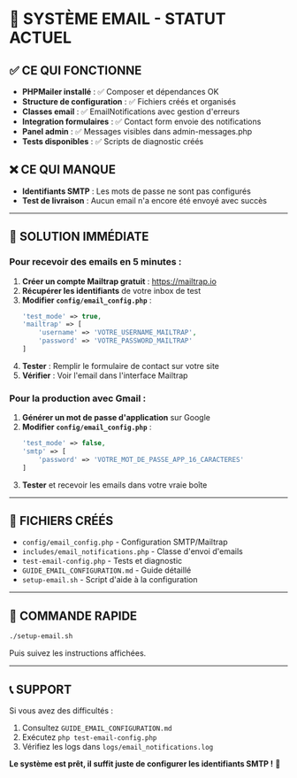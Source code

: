 # 📧 SYSTÈME EMAIL - STATUT ACTUEL

## ✅ CE QUI FONCTIONNE
- **PHPMailer installé** : ✅ Composer et dépendances OK
- **Structure de configuration** : ✅ Fichiers créés et organisés
- **Classes email** : ✅ EmailNotifications avec gestion d'erreurs
- **Integration formulaires** : ✅ Contact form envoie des notifications
- **Panel admin** : ✅ Messages visibles dans admin-messages.php
- **Tests disponibles** : ✅ Scripts de diagnostic créés

## ❌ CE QUI MANQUE
- **Identifiants SMTP** : Les mots de passe ne sont pas configurés
- **Test de livraison** : Aucun email n'a encore été envoyé avec succès

---

## 🚀 SOLUTION IMMÉDIATE

### Pour recevoir des emails en 5 minutes :

1. **Créer un compte Mailtrap gratuit** : https://mailtrap.io
2. **Récupérer les identifiants** de votre inbox de test
3. **Modifier `config/email_config.php`** :
   ```php
   'test_mode' => true,
   'mailtrap' => [
       'username' => 'VOTRE_USERNAME_MAILTRAP',
       'password' => 'VOTRE_PASSWORD_MAILTRAP'
   ]
   ```
4. **Tester** : Remplir le formulaire de contact sur votre site
5. **Vérifier** : Voir l'email dans l'interface Mailtrap

### Pour la production avec Gmail :

1. **Générer un mot de passe d'application** sur Google
2. **Modifier `config/email_config.php`** :
   ```php
   'test_mode' => false,
   'smtp' => [
       'password' => 'VOTRE_MOT_DE_PASSE_APP_16_CARACTERES'
   ]
   ```
3. **Tester** et recevoir les emails dans votre vraie boîte

---

## 📁 FICHIERS CRÉÉS

- `config/email_config.php` - Configuration SMTP/Mailtrap
- `includes/email_notifications.php` - Classe d'envoi d'emails  
- `test-email-config.php` - Tests et diagnostic
- `GUIDE_EMAIL_CONFIGURATION.md` - Guide détaillé
- `setup-email.sh` - Script d'aide à la configuration

---

## 🔧 COMMANDE RAPIDE

```bash
./setup-email.sh
```

Puis suivez les instructions affichées.

---

## 📞 SUPPORT

Si vous avez des difficultés :
1. Consultez `GUIDE_EMAIL_CONFIGURATION.md`
2. Exécutez `php test-email-config.php`
3. Vérifiez les logs dans `logs/email_notifications.log`

**Le système est prêt, il suffit juste de configurer les identifiants SMTP !** 🎯
